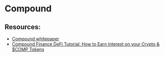 # Compound

## Resources:

- [Compound whitepaper](https://compound.finance/documents/Compound.Whitepaper.pdf)
- [Compound Finance DeFi Tutorial: How to Earn Interest on your Crypto & $COMP Tokens](https://www.youtube.com/watch?v=VYp9oiEI7GU)